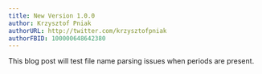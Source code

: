 ```yaml
---
title: New Version 1.0.0
author: Krzysztof Pniak
authorURL: http://twitter.com/krzysztofpniak
authorFBID: 100000648642380
---
```


This blog post will test file name parsing issues when periods are present.
